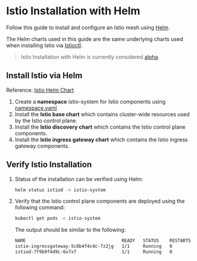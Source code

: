 # Istio Installation with Helm

Follow this guide to install and configure an Istio mesh using [Helm](https://helm.sh/docs/).

The Helm charts used in this guide are the same underlying charts used when installing Istio via [Istioctl](https://istio.io/latest/docs/setup/install/istioctl/).

> Istio Installation with Helm  is currently considered [alpha](https://istio.io/latest/docs/releases/feature-stages/).

## Install Istio via Helm

Reference: [Istio Helm Chart](https://istio.io/latest/docs/setup/install/helm/)

1. Create a **namespace** istio-system for Istio components using [namespace.yaml](./components/namespace.yaml)
2. Install the **Istio base chart** which contains cluster-wide resources used by the Istio control plane.
2. Install the **Istio discovery chart** which contains the Istio control plane components.
3. Install the **Istio ingress gateway chart** which contains the Istio ingress gateway components.

## Verify Istio Installation

1. Status of the installation can be verified using Helm:

    ```bash
    helm status istiod -n istio-system
    ```

2. Verify that the Istio control plane components are deployed using the following command:

    ```bash
    kubectl get pods -n istio-system
    ```

    The output should be similar to the following:

    ```bash
    NAME                                    READY   STATUS    RESTARTS   AGE
    istio-ingressgateway-5c8b4f4c4c-7z2jg   1/1     Running   0          2m
    istiod-7f9b9f4d9c-6x7x7                 1/1     Running   0          2m
    ```
